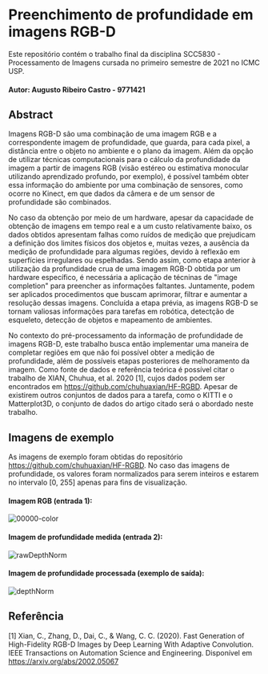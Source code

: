 # Preenchimento de profundidade em imagens RGB-D
Este repositório contém o trabalho final da disciplina SCC5830 - Processamento de Imagens cursada no primeiro semestre de 2021 no ICMC USP.
#### Autor: Augusto Ribeiro Castro - 9771421

## Abstract

Imagens RGB-D são uma combinação de uma imagem RGB e a correspondente imagem de profundidade, que guarda, para cada pixel, a distância entre o objeto no ambiente e o plano da imagem. Além da opção de utilizar técnicas computacionais para o cálculo da profundidade da imagem a partir de imagens RGB (visão estéreo ou estimativa monocular utilizando aprendizado profundo, por exemplo), é possível também obter essa informação do ambiente por uma combinação de sensores, como ocorre no Kinect, em que dados da câmera e de um sensor de profundidade são combinados. 

No caso da obtenção por meio de um hardware, apesar da capacidade de obtenção de imagens em tempo real e a um custo relativamente baixo, os dados obtidos apresentam falhas como ruídos de medição que prejudicam a definição dos limites físicos dos objetos e, muitas vezes, a ausência da medição de profundidade para algumas regiões, devido à reflexão em superfícies irregulares ou espelhadas. Sendo assim, como etapa anterior à utilização da profundidade crua de uma imagem RGB-D obtida por um hardware específico, é necessária a aplicação de técninas de "image completion" para preencher as informações faltantes. Juntamente, podem ser aplicados procedimentos que buscam aprimorar, filtrar e aumentar a resolução dessas imagens. Concluída a etapa prévia, as imagens RGB-D se tornam valiosas informações para tarefas em robótica, detectção de esqueleto, detecção de objetos e mapeamento de ambientes.

No contexto do pré-processamento da informação de profundidade de imagens RGB-D, este trabalho busca então implementar uma maneira de completar regiões em que não foi possível obter a medição de profundidade, além de possíveis etapas posteriores de melhoramento da imagem. Como fonte de dados e referência teórica é possível citar o trabalho de XIAN, Chuhua, et al. 2020 [1], cujos dados podem ser encontrados em https://github.com/chuhuaxian/HF-RGBD. Apesar de existirem outros conjuntos de dados para a tarefa, como o KITTI e o Matterplot3D, o conjunto de dados do artigo citado será o abordado neste trabalho.

## Imagens de exemplo

As imagens de exemplo foram obtidas do repositório https://github.com/chuhuaxian/HF-RGBD. No caso das imagens de profundidade, os valores foram normalizados para serem inteiros e estarem no intervalo [0, 255] apenas para fins de visualização.

#### Imagem RGB (entrada 1):

![00000-color](https://user-images.githubusercontent.com/31515305/120489256-e1247500-c38d-11eb-82b2-a9606e9d86ef.png)

#### Imagem de profundidade medida (entrada 2):

![rawDepthNorm](https://user-images.githubusercontent.com/31515305/120489239-dd90ee00-c38d-11eb-9cb9-c106c01c5c1a.png)

 #### Imagem de profundidade processada (exemplo de saída):

![depthNorm](https://user-images.githubusercontent.com/31515305/120489234-dc5fc100-c38d-11eb-9d61-808ae1ffbcc6.png)


## Referência 
[1] Xian, C., Zhang, D., Dai, C., & Wang, C. C. (2020). Fast Generation of High-Fidelity RGB-D Images by Deep Learning With Adaptive Convolution. IEEE Transactions on Automation Science and Engineering. Disponível em https://arxiv.org/abs/2002.05067 
